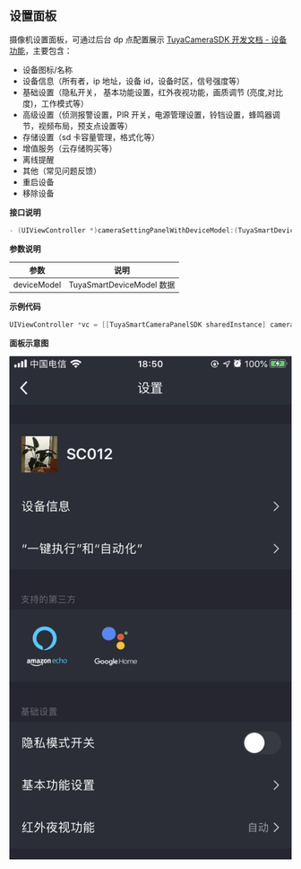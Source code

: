 ## 设置面板

摄像机设置面板，可通过后台 dp 点配置展示 [TuyaCameraSDK 开发文档 - 设备功能](https://tuyainc.github.io/tuyasmart_camera_android_sdk_doc/zh-hans/resource/camera_device_points)，主要包含：

- 设备图标/名称
- 设备信息（所有者，ip 地址，设备 id，设备时区，信号强度等）
- 基础设置（隐私开关， 基本功能设置，红外夜视功能，画质调节 (亮度,对比度)，工作模式等）
- 高级设置（侦测报警设置，PIR 开关，电源管理设置，铃铛设置，蜂鸣器调节，视频布局，预支点设置等）
- 存储设置（sd 卡容量管理，格式化等）
- 增值服务（云存储购买等）
- 离线提醒
- 其他（常见问题反馈）
- 重启设备
- 移除设备



**接口说明**

```objective-c
- (UIViewController *)cameraSettingPanelWithDeviceModel:(TuyaSmartDeviceModel *)deviceModel;
```

**参数说明**

| 参数        | 说明                      |
| ---------- | ------------------------ |
| deviceModel | TuyaSmartDeviceModel 数据 |

**示例代码**

```objective-c
UIViewController *vc = [[TuyaSmartCameraPanelSDK sharedInstance] cameraSettingPanelWithDeviceModel:deviceModel]
```

**面板示意图**

![面板示意图](./images/camera_panel_set.PNG)